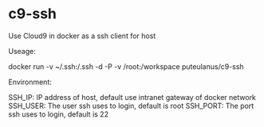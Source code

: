 # c9-ssh
Use Cloud9 in docker as a ssh client for host

Useage: 

docker run -v ~/.ssh:/.ssh -d -P -v /root:/workspace puteulanus/c9-ssh

Environment:

SSH_IP: IP address of host, default use intranet gateway of docker network
SSH_USER: The user ssh uses to login, default is root
SSH_PORT: The port ssh uses to login, default is 22
